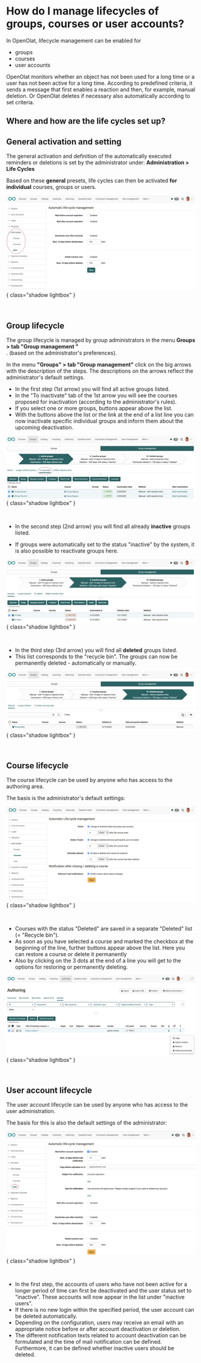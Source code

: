 #  How do I manage lifecycles of groups, courses or user accounts?

In OpenOlat, lifecycle management can be enabled for

* groups 
* courses
* user accounts

OpenOlat monitors whether an object has not been used for a long time or a user has not been active for a long time. According to predefined criteria, it sends a message that first enables a reaction and then, for example, manual deletion. Or OpenOlat deletes if necessary also automatically according to set criteria.

## Where and how are the life cycles set up?

## General activation and setting

The general activation and definition of the automatically executed reminders or deletions is set by the administrator under:
**Administration > Life Cycles**

Based on these **general** presets, life cycles can then be activated **for individual** courses, groups or users.

![lifecycle_user_admin_v1_en.png](assets/lifecycle_user_admin_v1_en.png){ class="shadow lightbox" }

<br>

## Group lifecycle

The group lifecycle is managed by group administrators in the menu **Groups > tab "Group management "**<br>.
(based on the administrator's preferences).

In the menu **"Groups" > tab "Group management"** click on the big arrows with the description of the steps. The descriptions on the arrows reflect the administrator's default settings.

* In the first step (1st arrow) you will find all active groups listed.
* In the "To inactivate" tab of the 1st arrow you will see the courses proposed for inactivation (according to the administrator's rules).
* If you select one or more groups, buttons appear above the list.
* With the buttons above the list or the link at the end of a list line you can now inactivate specific individual groups and inform them about the upcoming deactivation.

![lifecycle_groups_active_v1_en.png](assets/lifecycle_groups_active_v1_en.png){ class="shadow lightbox" }

<br>

* In the second step (2nd arrow) you will find all already **inactive** groups listed.

* If groups were automatically set to the status "inactive" by the system, it is also possible to reactivate groups here.

![lifecycle_groups_inactive_v1_en.png](assets/lifecycle_groups_inactive_v1_en.png){ class="shadow lightbox" }

<br>

* In the third step (3rd arrow) you will find all **deleted** groups listed.
* This list corresponds to the "recycle bin". The groups can now be permanently deleted - automatically or manually.

![lifecycle_groups_deleted_v1_en.png](assets/lifecycle_groups_deleted_v1_en.png){ class="shadow lightbox" }

<br>

## Course lifecycle<br>

The course lifecycle can be used by anyone who has access to the authoring area.

The basis is the administrator's default settings:

![lifecycle_course_admin_v1_en.png](assets/lifecycle_course_admin_v1_en.png){ class="shadow lightbox" }

<br>

* Courses with the status "Deleted" are saved in a separate "Deleted" list (= "Recycle bin").   
* As soon as you have selected a course and marked the checkbox at the beginning of the line, further buttons appear above the list. Here you can restore a course or delete it permanently
* Also by clicking on the 3 dots at the end of a line you will get to the options for restoring or permanently deleting. 

![lifecycle_course_authoring_v1_en.png](assets/lifecycle_course_authoring_v1_en.png){ class="shadow lightbox" }

<br>

## User account lifecycle<br>

The user account lifecycle can be used by anyone who has access to the user administration.

The basis for this is also the default settings of the administrator:

![lifecycle_user2_admin_v1_en.png](assets/lifecycle_user2_admin_v1_en.png){ class="shadow lightbox" }

<br>

* In the first step, the accounts of users who have not been active for a longer period of time can first be deactivated and the user status set to "inactive". These accounts will now appear in the list under "inactive users".
* If there is no new login within the specified period, the user account can be deleted automatically.
* Depending on the configuration, users may receive an email with an appropriate notice before or after account deactivation or deletion.
* The different notification texts related to account deactivation can be formulated and the time of mail notification can be defined. Furthermore, it can be defined whether inactive users should be deleted.

